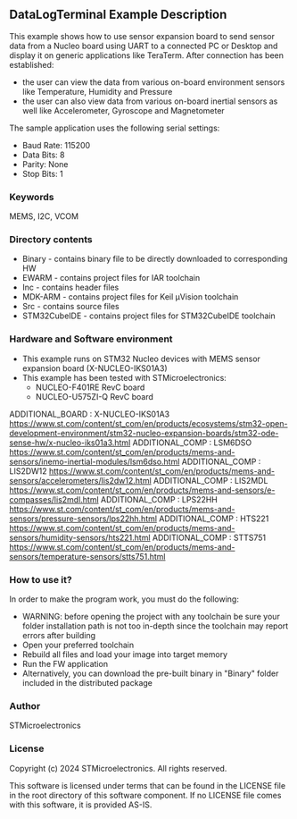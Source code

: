 
## <b>DataLogTerminal Example Description</b>

This example shows how to use sensor expansion board to send sensor data from a Nucleo board using UART to a connected PC or Desktop and display it on generic applications like TeraTerm.
After connection has been established:

  - the user can view the data from various on-board environment sensors like Temperature, Humidity and Pressure
  - the user can also view data from various on-board inertial sensors as well like Accelerometer, Gyroscope and Magnetometer

The sample application uses the following serial settings:

  - Baud Rate: 115200
  - Data Bits: 8
  - Parity: None
  - Stop Bits: 1


### <b>Keywords</b>

MEMS, I2C, VCOM


### <b>Directory contents</b>

  - Binary - contains binary file to be directly downloaded to corresponding HW
  - EWARM - contains project files for IAR toolchain
  - Inc - contains header files
  - MDK-ARM - contains project files for Keil µVision toolchain
  - Src - contains source files
  - STM32CubeIDE - contains project files for STM32CubeIDE toolchain


### <b>Hardware and Software environment</b>

  - This example runs on STM32 Nucleo devices with MEMS sensor expansion board (X-NUCLEO-IKS01A3)
  - This example has been tested with STMicroelectronics:
    - NUCLEO-F401RE RevC board
    - NUCLEO-U575ZI-Q RevC board


ADDITIONAL_BOARD : X-NUCLEO-IKS01A3 https://www.st.com/content/st_com/en/products/ecosystems/stm32-open-development-environment/stm32-nucleo-expansion-boards/stm32-ode-sense-hw/x-nucleo-iks01a3.html
ADDITIONAL_COMP : LSM6DSO https://www.st.com/content/st_com/en/products/mems-and-sensors/inemo-inertial-modules/lsm6dso.html
ADDITIONAL_COMP : LIS2DW12 https://www.st.com/content/st_com/en/products/mems-and-sensors/accelerometers/lis2dw12.html
ADDITIONAL_COMP : LIS2MDL https://www.st.com/content/st_com/en/products/mems-and-sensors/e-compasses/lis2mdl.html
ADDITIONAL_COMP : LPS22HH https://www.st.com/content/st_com/en/products/mems-and-sensors/pressure-sensors/lps22hh.html
ADDITIONAL_COMP : HTS221 https://www.st.com/content/st_com/en/products/mems-and-sensors/humidity-sensors/hts221.html
ADDITIONAL_COMP : STTS751 https://www.st.com/content/st_com/en/products/mems-and-sensors/temperature-sensors/stts751.html


### <b>How to use it?</b>

In order to make the program work, you must do the following:

  - WARNING: before opening the project with any toolchain be sure your folder installation path is not too in-depth since the toolchain may report errors after building
  - Open your preferred toolchain
  - Rebuild all files and load your image into target memory
  - Run the FW application
  - Alternatively, you can download the pre-built binary in "Binary" folder included in the distributed package

### <b>Author</b>

STMicroelectronics

### <b>License</b>

Copyright (c) 2024 STMicroelectronics.
All rights reserved.

This software is licensed under terms that can be found in the LICENSE file
in the root directory of this software component.
If no LICENSE file comes with this software, it is provided AS-IS.
